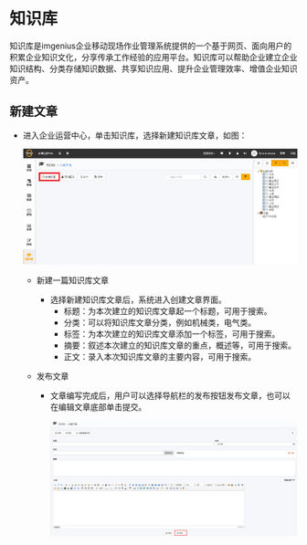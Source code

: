 # 知识库

知识库是imgenius企业移动现场作业管理系统提供的一个基于网页、面向用户的积累企业知识文化，分享传承工作经验的应用平台。知识库可以帮助企业建立企业知识结构、分类存储知识数据、共享知识应用、提升企业管理效率、增值企业知识资产。

## 新建文章

* 进入企业运营中心，单击知识库，选择新建知识库文章，如图：

  ![web](./images/zhishiku1.png)

  * 新建一篇知识库文章
    * 选择新建知识库文章后，系统进入创建文章界面。
      * 标题：为本次建立的知识库文章起一个标题，可用于搜索。
      * 分类：可以将知识库文章分类，例如机械类，电气类。
      * 标签：为本次建立的知识库文章添加一个标签，可用于搜索。
      * 摘要：叙述本次建立的知识库文章的重点，概述等，可用于搜索。
      * 正文：录入本次知识库文章的主要内容，可用于搜索。

  * 发布文章
    * 文章编写完成后，用户可以选择导航栏的发布按钮发布文章，也可以在编辑文章底部单击提交。

      ![web](./images/zhishiku2.png)